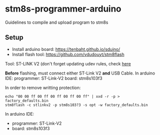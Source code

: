 # stm8s-programmer-arduino
Guidelines to compile and upload program to stm8s

## Setup

* Install arduino board: https://tenbaht.github.io/sduino/
* Install flash tool: https://github.com/vdudouyt/stm8flash

Tool: ST-LINK V2 (don't forget updating udev rules, check [here](https://tenbaht.github.io/sduino/usage/manual-install/)

**Before** flashing, must connect either ST-Link V2 **and** USB Cable.
In arduino IDE: programmer: ST-Link-V2 board: stm8s103f3


In order to remove writting protection:
```shell
echo "00 00 ff 00 ff 00 ff 00 ff 00 ff" | xxd -r -p > factory_defaults.bin
stm8flash -c stlinkv2 -p stm8s103?3 -s opt -w factory_defaults.bin
```

In arduino IDE:
- programmer: ST-Link-V2
- board: stm8s103f3
